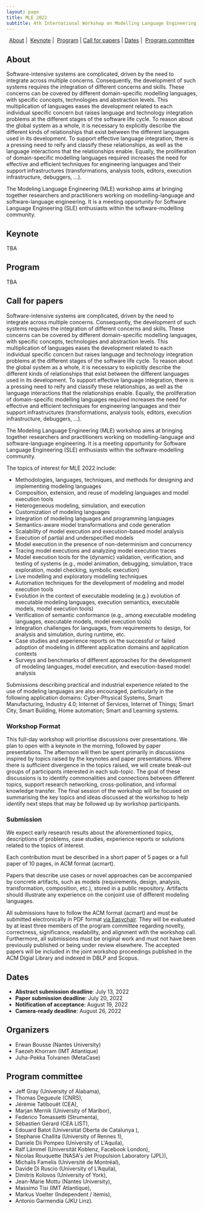 ```yaml
---
layout: page
title: MLE 2022
subtitle: 4th International Workshop on Modelling Language Engineering − October XX, 2022
---
```




<p align="center">
  <a href="#about">About</a> | 
  <a href="#keynote">Keynote</a> | 
  <a href="#program">Program</a> |
  <a href="#call-for-papers">Call for papers</a> |
  <a href="#dates">Dates</a> | 
  <a href="#program-committee">Program committee</a>
</p>

## About

Software-intensive systems are complicated, driven by the need to integrate across multiple concerns.
Consequently, the development of such systems requires the integration of different concerns and skills.
These concerns can be covered by different domain-specific modelling languages, with specific concepts, technologies and abstraction levels.
This multiplication of languages eases the development related to each individual specific concern but raises language and technology integration problems at the different stages of the software life cycle.
To reason about the global system as a whole, it is necessary to explicitly describe the different kinds of relationships that exist between the different languages used in its development.
To support effective language integration, there is a pressing need to reify and classify these relationships, as well as the language interactions that the relationships enable.
Equally, the proliferation of domain-specific modelling languages required increases the need for effective and efficient techniques for engineering languages and their support infrastructures (transformations, analysis tools, editors, execution infrastructure, debuggers, …).

The Modeling Language Engineering (MLE) workshop aims at bringing together researchers and practitioners working on modelling-language and software-language engineering. It is a meeting opportunity for Software Language Engineering (SLE) enthusiasts within the software-modelling community.


## Keynote

TBA

## Program

TBA

## Call for papers


Software-intensive systems are complicated, driven by the need to integrate across multiple concerns. Consequently, the development of such systems requires the integration of different concerns and skills. These concerns can be covered by different domain-specific modelling languages, with specific concepts, technologies and abstraction levels. This multiplication of languages eases the development related to each individual specific concern but raises language and technology integration problems at the different stages of the software life cycle. To reason about the global system as a whole, it is necessary to explicitly describe the different kinds of relationships that exist between the different languages used in its development. To support effective language integration, there is a pressing need to reify and classify these relationships, as well as the language interactions that the relationships enable. Equally, the proliferation of domain-specific modelling languages required increases the need for effective and efficient techniques for engineering languages and their support infrastructures (transformations, analysis tools, editors, execution infrastructure, debuggers, …).

The Modeling Language Engineering (MLE) workshop aims at bringing together researchers and practitioners working on modelling-language and software-language engineering. It is a meeting opportunity for Software Language Engineering (SLE) enthusiasts within the software-modelling community.

The topics of interest for MLE 2022 include:


- Methodologies, languages, techniques, and methods for designing and implementing modeling languages
- Composition, extension, and reuse of modeling languages and model execution tools
- Heterogeneous modeling, simulation, and execution
- Customization of modeling languages
- Integration of modeling languages and programming languages
- Semantics-aware model transformations and code generation
- Scalability of model execution and execution-based model analysis
- Execution of partial and underspecified models
- Model execution in the presence of non-determinism and concurrency
- Tracing model executions and analyzing model execution traces
- Model execution tools for the (dynamic) validation, verification, and testing of systems (e.g., model animation, debugging, simulation, trace exploration, model checking, symbolic execution)
- Live modelling and exploratory modelling techniques
- Automation techniques for the development of modeling and model execution tools
- Evolution in the context of executable modeling (e.g.} evolution of executable modeling languages, execution semantics, executable models, model execution tools)
- Verification of semantic conformance (e.g., among executable modeling languages, executable models, model execution tools)
- Integration challenges for languages, from requirements to design, for analysis and simulation, during runtime, etc.
- Case studies and experience reports on the successful or failed adoption of modeling in different application domains and application contexts
- Surveys and benchmarks of different approaches for the development of modeling languages, model execution, and execution-based model analysis

Submissions describing practical and industrial experience related to the use of modeling languages are also encouraged, particularly in the following application domains:
Cyber-Physical Systems, Smart Manufacturing, Industry 4.0;  Internet of Services, Internet of Things; Smart City, Smart Building, Home automation; Smart and Learning systems.


### Workshop Format



This full-day workshop will prioritise discussions over presentations. We plan to open with a keynote in the morning, followed by paper presentations. 
The afternoon will then be spent primarily in discussions inspired by topics raised by the keynotes and paper presentations. 
Where there is sufficient divergence in the topics raised, we will create break-out groups of participants interested in each sub-topic. The goal of these discussions is to identify commonalities and connections between different topics, support research networking, cross-pollination, and informal knowledge transfer. 
The final session of the workshop will be focused on summarising the key topics and ideas discussed at the workshop to help identify next steps that may be followed up by workshop participants.

### Submission

We expect early research results about the aforementioned topics, descriptions of problems, case studies, experience reports or solutions related to the topics of interest.

Each contribution must be described in a short paper of 5 pages or a full paper of 10 pages, in ACM format (acmart).

Papers that describe use cases or novel approaches can be accompanied by concrete artifacts, such as models (requirements, design, analysis, transformation, composition, etc.), stored in a public repository. Artifacts should illustrate any experience on the conjoint use of different modeling languages.

All submissions have to follow the ACM format (acmart) and must be submitted electronically in PDF format [via Easychair](https://easychair.org/my/conference?conf=mle2022). They will be evaluated by at least three members of the program committee regarding novelty, correctness, significance, readability, and alignment with the workshop call. 
Furthermore, all submissions must be original work and must not have been previously published or being under review elsewhere. 
The accepted papers will be included in the joint workshop proceedings published in the ACM Digial Library and indexed in DBLP and Scopus.


## Dates

- **Abstract submission deadline**: July 13, 2022
- **Paper submission deadline**: July 20, 2022
- **Notification of acceptance**: August 19, 2022
- **Camera-ready deadline**: August 26, 2022


## Organizers

- Erwan Bousse (Nantes University)
- Faezeh Khorram (IMT Atlantique)
- Juha-Pekka Tolvanen (MetaCase)

## Program committee

- Jeff Gray (University of Alabama),
- Thomas Degueule (CNRS),
- Jérémie Tatibouët (CEA),
- Marjan Mernik (University of Maribor),
- Federico Tomassetti (Strumenta),
- Sébastien Gérard  (CEA LIST),
- Edouard Batot (Universitat Oberta de Catalunya ),
- Stephanie Challita  (University of Rennes 1),
- Daniele Dii Pompeo (University of L'Aquila),
- Ralf Lämmel (Universität Koblenz, Facebook London),
- Nicolas Rouquette (NASA's Jet Propulsion Laboratory (JPL)),
- Michalis Famelis (Université de Montréal),
- Davide Di Ruscio (University of L’Aquila),
- Dimitris Kolovos (University of York),
- Jean-Marie Mottu (Nantes University),
- Massimo Tisi (IMT Atlantique),
- Markus Voelter (Independent / itemis),
- Antonio Garmendia (JKU Linz).

